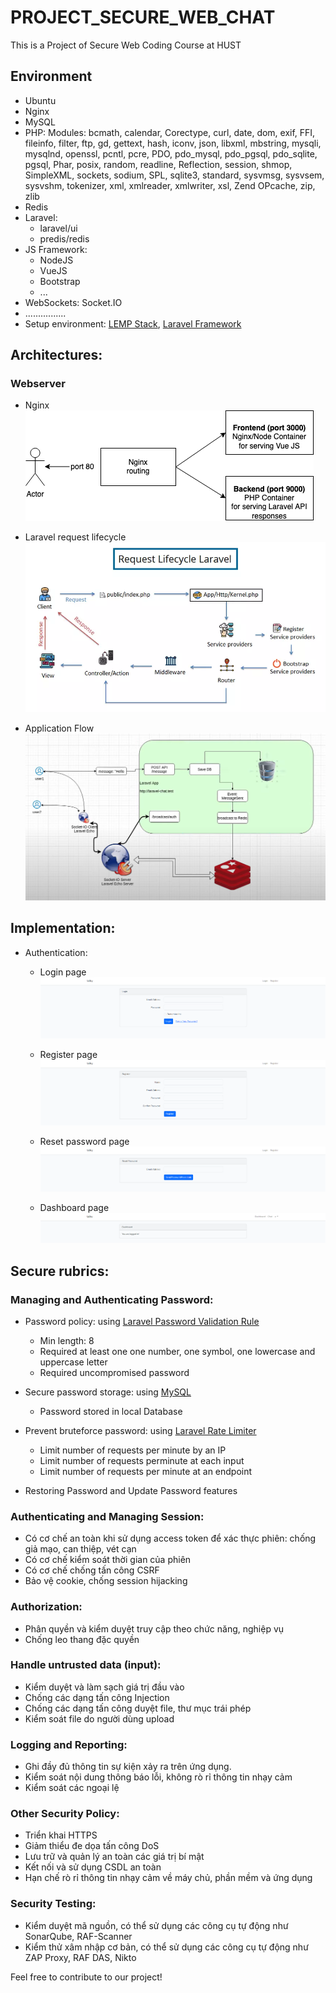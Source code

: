 # PROJECT_SECURE_WEB_CHAT
This is a Project of Secure Web Coding Course at HUST

## Environment
* Ubuntu
* Nginx
* MySQL
* PHP:
    Modules: bcmath, calendar, Corectype, curl, date, dom, exif, FFI, fileinfo, filter, ftp, gd, gettext, hash, iconv, json, libxml, mbstring, mysqli, mysqlnd, openssl, pcntl, pcre, PDO, pdo_mysql, pdo_pgsql, pdo_sqlite, pgsql, Phar, posix, random, readline, Reflection, session, shmop, SimpleXML, sockets, sodium, SPL, sqlite3, standard, sysvmsg, sysvsem,  sysvshm, tokenizer, xml, xmlreader, xmlwriter, xsl, Zend OPcache, zip, zlib
* Redis
* Laravel:
    * laravel/ui
    * predis/redis
* JS Framework:
    * NodeJS
    * VueJS
    * Bootstrap
    * ...
* WebSockets: Socket.IO
* ................
* Setup environment: [LEMP Stack](https://www.digitalocean.com/community/tutorials/how-to-install-linux-nginx-mysql-php-lemp-stack-on-ubuntu-20-04), [Laravel Framework](https://laravel.com/docs/11.x/deployment)


## Architectures:
### Webserver
* Nginx                           
![](./Assets/NginxProxy.png)

* Laravel request lifecycle
![](./Assets/Laravel.png)


* Application Flow
![Source: github.com/nguyentranchung](./Assets/AppFlow.png)

## Implementation:
* Authentication:
    * Login page
![Login page](./Assets/Login.png)

    * Register page
![Register page](./Assets/Register.png)

    * Reset password page
![ResetPassword page](./Assets/ResetPassword.png)

    * Dashboard page
![Dashboard page](./Assets/Dashboard.png)

## Secure rubrics:
### Managing and Authenticating Password:
* Password policy: using [Laravel Password Validation Rule](https://laravel.com/api/8.x/Illuminate/Validation/Rules/Password.html)
    * Min length: 8
    * Required at least one one number, one symbol, one lowercase and uppercase letter
    * Required uncompromised password

* Secure password storage: using [MySQL](http://www.mysql.com)
    * Password stored in local Database

* Prevent bruteforce password: using [Laravel Rate Limiter](https://laravel.com/api/8.x/Illuminate/Support/Facades/RateLimiter.html)
    * Limit number of requests per minute by an IP
    * Limit number of requests perminute at each input
    * Limit number of requests per minute at an endpoint

* Restoring Password and Update Password features

### Authenticating and Managing Session:
* Có cơ chế an toàn khi sử dụng access token để xác thực phiên: chống giả mạo, can thiệp, vét cạn
* Có cơ chế kiểm soát thời gian của phiên
* Có cơ chế chống tấn công  CSRF
* Bảo vệ cookie, chống session hijacking

### Authorization:
* Phân quyền và kiểm duyệt truy cập theo chức năng, nghiệp vụ
* Chống leo thang đặc quyền

### Handle untrusted data (input):
* Kiểm duyệt và làm sạch giá trị đầu vào
* Chống các dạng tấn công Injection
* Chống các dạng tấn công duyệt file, thư mục trái phép
* Kiểm soát file do người dùng upload

### Logging and Reporting:
* Ghi đầy đủ thông tin sự kiện xảy ra trên ứng dụng.
* Kiểm soát nội dung thông báo lỗi, không rò rỉ thông tin nhạy cảm
* Kiểm soát các ngoại lệ

### Other Security Policy:
* Triển khai HTTPS
* Giảm thiểu đe dọa tấn công DoS
* Lưu trữ và quản lý an toàn các giá trị bí mật
* Kết nối và sử dụng CSDL an toàn
* Hạn chế rò rỉ thông tin nhạy cảm về máy chủ, phần mềm và ứng dụng

### Security Testing:
* Kiểm duyệt mã nguồn, có thể sử dụng các công cụ tự động như SonarQube, RAF-Scanner
* Kiểm thử xâm nhập cơ bản, có thể sử dụng các công cụ tự động như ZAP Proxy, RAF DAS, Nikto


Feel free to contribute to our project!


